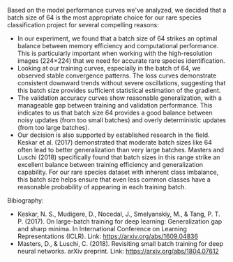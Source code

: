 Based on the model performance curves we've analyzed, we decided that a batch size of 64 is the most appropriate choice for our rare species classification project for several compelling reasons:
- In our experiment, we found that a batch size of 64 strikes an optimal balance between memory efficiency and computational performance. This is particularly important when working with the high-resolution images (224×224) that we need for accurate rare species identification.
- Looking at our training curves, especially in the batch of 64, we observed stable convergence patterns. The loss curves demonstrate consistent downward trends without severe oscillations, suggesting that this batch size provides sufficient statistical estimation of the gradient.
- The validation accuracy curves show reasonable generalization, with a manageable gap between training and validation performance. This indicates to us that batch size 64 provides a good balance between noisy updates (from too small batches) and overly deterministic updates (from too large batches).
- Our decision is also supported by established research in the field. Keskar et al. (2017) demonstrated that moderate batch sizes like 64 often lead to better generalization than very large batches. Masters and Luschi (2018) specifically found that batch sizes in this range strike an excellent balance between training efficiency and generalization capability.
For our rare species dataset with inherent class imbalance, this batch size helps ensure that even less common classes have a reasonable probability of appearing in each training batch.

Bibiography:

- Keskar, N. S., Mudigere, D., Nocedal, J., Smelyanskiy, M., & Tang, P. T. P. (2017). On large-batch training for deep learning: Generalization gap and sharp minima. In International Conference on Learning Representations (ICLR).
Link: https://arxiv.org/abs/1609.04836
- Masters, D., & Luschi, C. (2018). Revisiting small batch training for deep neural networks. arXiv preprint.
Link: https://arxiv.org/abs/1804.07612
